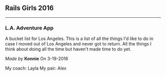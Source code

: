 ## Rails Girls 2016

-----

### L.A. Adventure App

A bucket list for Los Angeles. This is a list of all the things I'd like to do in case I moved out of Los Angeles and never got to return. All the things I think about doing all the time but haven't made time to do yet.

*Made by* **Konnie**
On 3-19-2016

My coach: Layla
My pair: Alex
